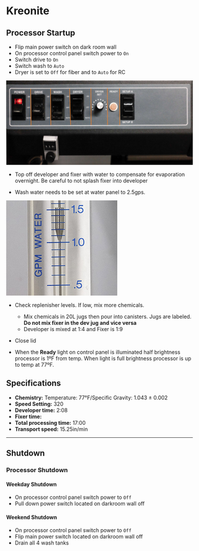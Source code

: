 # Kreonite

## Processor Startup

* Flip main power switch on dark room wall
* On processor control panel switch power to `On`
* Switch drive to `On`
* Switch wash to `Auto`
* Dryer is set to `Off` for fiber and to `Auto` for RC

![Kreonite Control Panel](images/kreonite-control-panel.jpg)

* Top off developer and fixer with water to compensate for evaporation overnight. Be careful to not splash fixer into developer

* Wash water needs to be set at water panel to 2.5gps.
 
![Water Panel Set to 1.5gpm](images/water-panel.jpg)

* Check replenisher levels. If low, mix more chemicals. 
    * Mix chemicals in 20L jugs then pour into canisters. Jugs are labeled. **Do not mix fixer in the dev jug and vice versa**
    * Developer is mixed at 1:4 and Fixer is 1:9

* Close lid
* When the **Ready** light on control panel is illuminated half brightness processor is 1ºF from temp. When light is full brightness processor is up to temp at 77ºF.


## Specifications
* **Chemistry:** Temperature: 77°F/Specific Gravity: 1.043 ± 0.002
* **Speed Setting:** 320
* **Developer time:** 2:08
* **Fixer time:**
* **Total processing time:** 17:00
* **Transport speed:** 15.25in/min

---




## Shutdown

### Processor Shutdown

#### Weekday Shutdown
* On processor control panel switch power to `Off`
* Pull down power switch located on darkroom wall off

#### Weekend Shutdown
* On processor control panel switch power to `Off`
* Flip main power switch located on darkroom wall off
* Drain all 4 wash tanks
